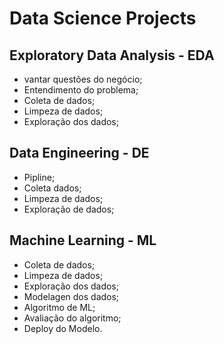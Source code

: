 # Data Science Projects
 
## Exploratory Data Analysis - EDA
 - vantar questões do negócio;
 - Entendimento do problema;
 - Coleta de dados;
 - Limpeza de dados;
 - Exploração dos dados;


## Data Engineering - DE
  - Pipline;
  - Coleta dados;
  - Limpeza de dados;
  - Exploração de dados;


## Machine Learning - ML
  - Coleta de dados;
  - Limpeza de dados;
  - Exploração dos dados;
  - Modelagen dos dados;
  - Algoritmo de ML;
  - Avaliação do algoritmo;
  - Deploy do Modelo.

